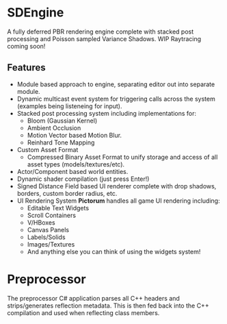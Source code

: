 # SDEngine
A fully deferred PBR rendering engine complete with stacked post processing and Poisson sampled Variance Shadows. WIP Raytracing coming soon!

## Features
- Module based approach to engine, separating editor out into separate module.
- Dynamic multicast event system for triggering calls across the system (examples being listeneing for input).
- Stacked post processing system including implementations for:
    - Bloom (Gaussian Kernel)
    - Ambient Occlusion
    - Motion Vector based Motion Blur.
    - Reinhard Tone Mapping
- Custom Asset Format
    - Compressed Binary Asset Format to unify storage and access of all asset types (models/textures/etc).
- Actor/Component based world entities.
- Dynamic shader compilation (just press Enter!)
- Signed Distance Field based UI renderer complete with drop shadows, borders, custom border radius, etc.
- UI Rendering System **Pictorum** handles all game UI rendering including:
     - Editable Text Widgets
     - Scroll Containers
     - V/HBoxes
     - Canvas Panels
     - Labels/Solids
     - Images/Textures
     - And anything else you can think of using the widgets system!

# Preprocessor
The preprocessor C# application parses all C++ headers and strips/generates reflection metadata. This is then fed back into the C++ compilation and used when reflecting class members.
